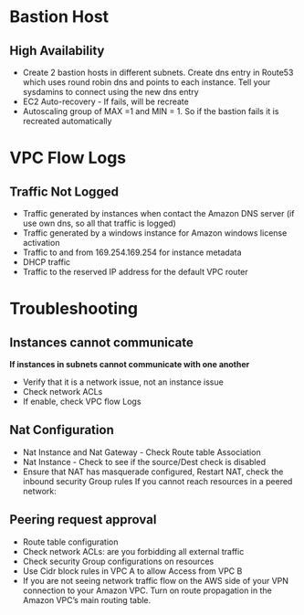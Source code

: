 # Bastion Host

## High Availability

* Create 2 bastion hosts in different subnets. Create dns entry in Route53 which uses round robin dns and points to each instance. Tell your sysdamins to connect using the new dns entry
* EC2 Auto-recovery - If fails, will be recreate
* Autoscaling group of MAX =1 and MIN = 1. So if the bastion fails it is recreated automatically

# VPC Flow Logs

## Traffic Not Logged

* Traffic generated by instances when contact the Amazon DNS server (if use own dns, so all that traffic is logged)
* Traffic generated by a windows instance for Amazon windows license activation
* Traffic to and from 169.254.169.254 for instance metadata
* DHCP traffic
* Traffic to the reserved IP address for the default VPC router

# Troubleshooting

## Instances cannot communicate

**If instances in subnets cannot communicate with one another**

* Verify that it is a network issue, not an instance issue
* Check network ACLs
* If enable, check VPC flow Logs

## Nat Configuration

* Nat Instance and Nat Gateway - Check Route table Association
* Nat Instance - Check to see if the source/Dest check is disabled
* Ensure that NAT has masquerade configured, Restart NAT, check the inbound security Group rules
If you cannot reach resources in a peered network:

## Peering request approval

* Route table configuration
* Check network ACLs: are you forbidding all external traffic
* Check security Group configurations on resources
* Use Cidr block rules in VPC A to allow Access from VPC B
* If you are not seeing network traffic flow on the AWS side of your VPN connection to your Amazon VPC. Turn on route propagation in the Amazon VPC’s main routing table.